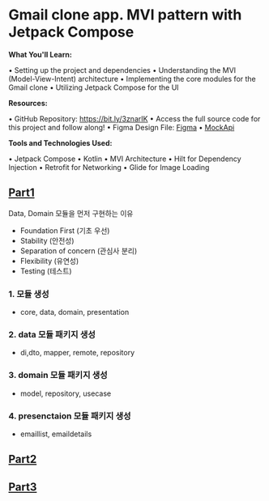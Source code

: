 # Gmail clone app. MVI pattern with Jetpack Compose

**What You'll Learn:**

• Setting up the project and dependencies
• Understanding the MVI (Model-View-Intent) architecture
• Implementing the core modules for the Gmail clone
• Utilizing Jetpack Compose for the UI

**Resources:**

• GitHub Repository: https://bit.ly/3znarIK
• Access the full source code for this project and follow along!
• Figma Design File: [Figma](https://www.figma.com/design/kFGeKiRu1IrhkNXJSDYCdh/Gmail-UI-Mobile-Design-Template-2024!-(Community))
• [MockApi](https://mockapi.io/projects)

**Tools and Technologies Used:**

• Jetpack Compose
• Kotlin
• MVI Architecture
• Hilt for Dependency Injection
• Retrofit for Networking
• Glide for Image Loading

## [Part1](https://youtu.be/YY71b7-yTeg?si=WcmjlDkjCo3HbVUc)
Data, Domain 모듈을 먼저 구현하는 이유
- Foundation First (기초 우선) 
- Stability (안전성)
- Separation of concern (관심사 분리) 
- Flexibility (유연성)
- Testing (테스트)

### 1. 모듈 생성
- core, data, domain, presentation

### 2. data 모듈 패키지 생성
- di,dto, mapper, remote, repository

### 3. domain 모듈 패키지 생성
- model, repository, usecase

### 4. presenctaion 모듈 패키지 생성
- emaillist, emaildetails

## [Part2](https://youtu.be/Q8qwGdx1q7k?si=4qmZtzFExXjWtBxQ)
## [Part3](https://youtu.be/earJE0MBQ3g?si=TqUapIZCejSYuO1u)